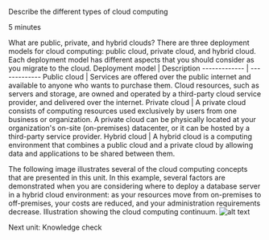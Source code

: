 
Describe the different types of cloud computing

5 minutes

What are public, private, and hybrid clouds?
There are three deployment models for cloud computing: public cloud, private cloud, and hybrid cloud. Each deployment model has different aspects that you should consider as you migrate to the cloud.
Deployment model  |  Description
------------- | -------------
Public cloud   |    Services are offered over the public internet and available to anyone who wants to purchase them. Cloud resources, such as servers and storage, are owned and operated by a third-party cloud service provider, and delivered over the internet.
Private cloud  |     A private cloud consists of computing resources used exclusively by users from one business or organization. A private cloud can be physically located at your organization's on-site (on-premises) datacenter, or it can be hosted by a third-party service provider.
Hybrid cloud   |    A hybrid cloud is a computing environment that combines a public cloud and a private cloud by allowing data and applications to be shared between them.

The following image illustrates several of the cloud computing concepts that are presented in this unit. In this example, several factors are demonstrated when you are considering where to deploy a database server in a hybrid cloud environment: as your resources move from on-premises to off-premises, your costs are reduced, and your administration requirements decrease.
Illustration showing the cloud computing continuum.
![alt text](https://docs.microsoft.com/en-us/learn/azure-fundamentals/fundamental-azure-concepts/media/cloud-computing-continuum.png)

Next unit: Knowledge check


